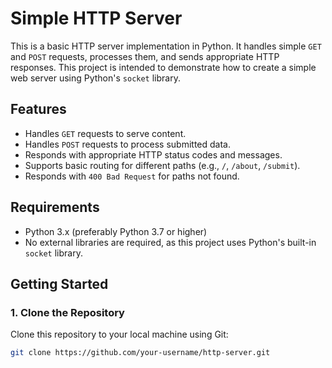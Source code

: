 # Simple HTTP Server

This is a basic HTTP server implementation in Python. It handles simple `GET` and `POST` requests, processes them, and sends appropriate HTTP responses. This project is intended to demonstrate how to create a simple web server using Python's `socket` library.

## Features

- Handles `GET` requests to serve content.
- Handles `POST` requests to process submitted data.
- Responds with appropriate HTTP status codes and messages.
- Supports basic routing for different paths (e.g., `/`, `/about`, `/submit`).
- Responds with `400 Bad Request` for paths not found.

## Requirements

- Python 3.x (preferably Python 3.7 or higher)
- No external libraries are required, as this project uses Python's built-in `socket` library.

## Getting Started

### 1. Clone the Repository

Clone this repository to your local machine using Git:

```bash
git clone https://github.com/your-username/http-server.git

